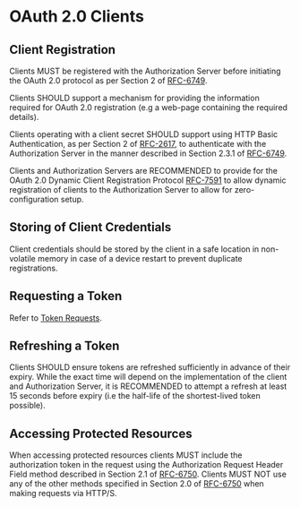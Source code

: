 # OAuth 2.0 Clients

## Client Registration

Clients MUST be registered with the Authorization Server before initiating the OAuth 2.0 protocol as per Section 2
of [RFC-6749].

Clients SHOULD support a mechanism for providing the information required for OAuth 2.0 registration (e.g a web-page
containing the required details).

Clients operating with a client secret SHOULD support using HTTP Basic Authentication, as per Section 2 of [RFC-2617], to authenticate with the Authorization Server in the manner described in Section 2.3.1 of
[RFC-6749].

Clients and Authorization Servers are RECOMMENDED to provide for the OAuth 2.0 Dynamic Client Registration Protocol
[RFC-7591] to allow dynamic registration of clients to the Authorization Server to allow for zero-configuration setup.

## Storing of Client Credentials

Client credentials should be stored by the client in a safe location in non-volatile memory in case of a device restart to prevent duplicate registrations.

## Requesting a Token

Refer to [Token Requests](./4.2.%20-%20Token%20Requests.md).

## Refreshing a Token

Clients SHOULD ensure tokens are refreshed sufficiently in advance of their expiry. While the exact time will depend on the 
implementation of the client and Authorization Server, it is RECOMMENDED to attempt a refresh at least 15 seconds before expiry
(i.e the half-life of the shortest-lived token possible).

## Accessing Protected Resources

When accessing protected resources clients MUST include the authorization token in the request using the Authorization
Request Header Field method described in Section 2.1 of [RFC-6750]. Clients MUST NOT use any of the other
methods specified in Section 2.0 of [RFC-6750] when making requests via HTTP/S.


[RFC-2617]: https://tools.ietf.org/html/rfc2617 "HTTP Authentication: Basic and Digest Access Authentication"

[RFC-6749]: https://tools.ietf.org/html/rfc6749 "The OAuth 2.0 Authorization Framework"

[RFC-6750]: https://tools.ietf.org/html/rfc6750 "The OAuth 2.0 Authorization Framework: Bearer Token Usage"

[RFC-7591]: https://tools.ietf.org/html/rfc7591 "OAuth 2.0 Dynamic Client Registration Protocol"

